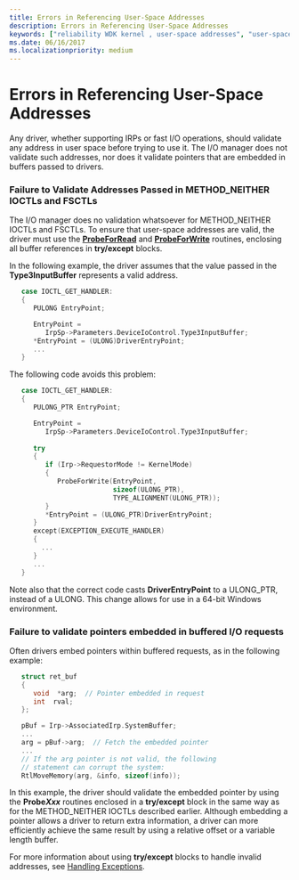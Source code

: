 ```yaml
---
title: Errors in Referencing User-Space Addresses
description: Errors in Referencing User-Space Addresses
keywords: ["reliability WDK kernel , user-space addresses", "user-space address referencing WDK kernel", "referencing user-space address", "embedded pointers WDK kernel"]
ms.date: 06/16/2017
ms.localizationpriority: medium
---
```


# Errors in Referencing User-Space Addresses





Any driver, whether supporting IRPs or fast I/O operations, should validate any address in user space before trying to use it. The I/O manager does not validate such addresses, nor does it validate pointers that are embedded in buffers passed to drivers.

### <a href="" id="failure-to-validate-addresses-passed-in-method-neither-ioctls-and-fsctls"></a>Failure to Validate Addresses Passed in METHOD\_NEITHER IOCTLs and FSCTLs

The I/O manager does no validation whatsoever for METHOD\_NEITHER IOCTLs and FSCTLs. To ensure that user-space addresses are valid, the driver must use the [**ProbeForRead**](/windows-hardware/drivers/ddi/wdm/nf-wdm-probeforread) and [**ProbeForWrite**](/windows-hardware/drivers/ddi/wdm/nf-wdm-probeforwrite) routines, enclosing all buffer references in **try/except** blocks.

In the following example, the driver assumes that the value passed in the **Type3InputBuffer** represents a valid address.

```cpp
   case IOCTL_GET_HANDLER:
   {
      PULONG EntryPoint;

      EntryPoint =
         IrpSp->Parameters.DeviceIoControl.Type3InputBuffer; 
      *EntryPoint = (ULONG)DriverEntryPoint; 
      ...
   }
```

The following code avoids this problem:

```cpp
   case IOCTL_GET_HANDLER:
   {
      PULONG_PTR EntryPoint;

      EntryPoint =
         IrpSp->Parameters.DeviceIoControl.Type3InputBuffer;
 
      try
      {
         if (Irp->RequestorMode != KernelMode)
         { 
            ProbeForWrite(EntryPoint,
                          sizeof(ULONG_PTR),
                          TYPE_ALIGNMENT(ULONG_PTR));
         }
         *EntryPoint = (ULONG_PTR)DriverEntryPoint;
      }
      except(EXCEPTION_EXECUTE_HANDLER)
      {
        ...
      }
      ...
   }
```

Note also that the correct code casts **DriverEntryPoint** to a ULONG\_PTR, instead of a ULONG. This change allows for use in a 64-bit Windows environment.

### Failure to validate pointers embedded in buffered I/O requests

Often drivers embed pointers within buffered requests, as in the following example:

```cpp
   struct ret_buf
   {
      void  *arg;  // Pointer embedded in request
      int  rval;
   };

   pBuf = Irp->AssociatedIrp.SystemBuffer;
   ...
   arg = pBuf->arg;  // Fetch the embedded pointer
   ...
   // If the arg pointer is not valid, the following
   // statement can corrupt the system:
   RtlMoveMemory(arg, &info, sizeof(info));
```

In this example, the driver should validate the embedded pointer by using the **Probe*Xxx*** routines enclosed in a **try/except** block in the same way as for the METHOD\_NEITHER IOCTLs described earlier. Although embedding a pointer allows a driver to return extra information, a driver can more efficiently achieve the same result by using a relative offset or a variable length buffer.

For more information about using **try/except** blocks to handle invalid addresses, see [Handling Exceptions](handling-exceptions.md).

 

